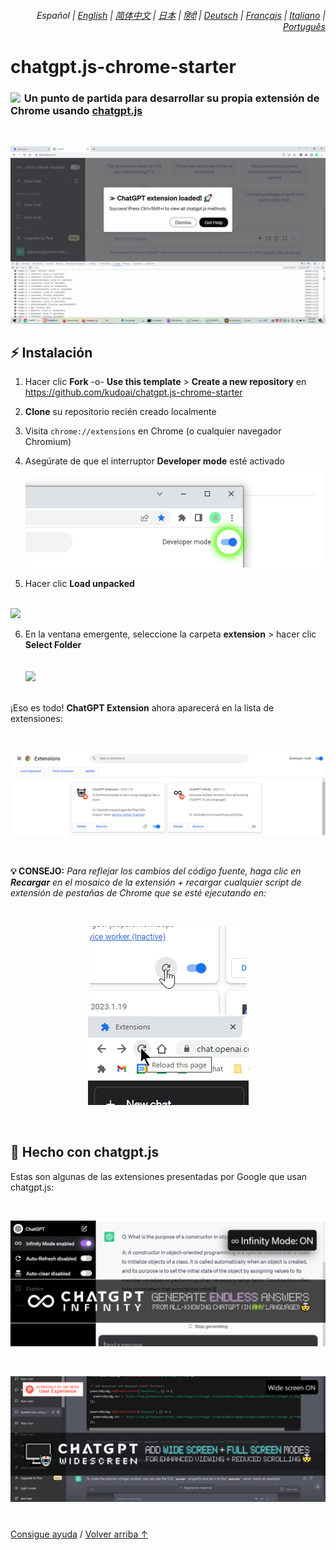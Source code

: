 <div align="right">

###### Español | <a href="../..#readme">English</a> | <a href="../zh-cn#readme">简体中文</a> | <a href="../ja#readme">日本</a> | <a href="../hi#readme">हिंदी</a> | <a href="../de#readme">Deutsch</a> | <a href="../fr#readme">Français</a> | <a href="../it#readme">Italiano</a> | <a href="../pt#readme">Português</a>

</div>

# chatgpt.js-chrome-starter

<h3><img style="margin: 0 2px -1px 0" height=16 src="https://www.google.com/chrome/static/images/favicons/apple-icon-60x60.png"> Un punto de partida para desarrollar su propia extensión de Chrome usando <a href="https://github.com/kudoai/chatgpt.js">chatgpt.js</a></h3>

<br>

![](../../media/images/screenshots/extension-loaded.png)

## ⚡ Instalación

1. Hacer clic **Fork** -o- **Use this template** > **Create a new repository** en https://github.com/kudoai/chatgpt.js-chrome-starter

2. **Clone** su repositorio recién creado localmente

3. Visita `chrome://extensions` en Chrome (o cualquier navegador Chromium)

4. Asegúrate de que el interruptor **Developer mode** esté activado<br>
![](../../media/images/screenshots/developer-mode-toggle.png)

5. Hacer clic **Load unpacked**<br><br>
<img src="../media/images/screenshots/load-unpacked-button.png">
<br>

6. En la ventana emergente, seleccione la carpeta **extension** > hacer clic **Select Folder**<br><br><br>
<img src="../media/images/screenshots/select-extension-folder.png"><br><br>

¡Eso es todo! **ChatGPT Extension** ahora aparecerá en la lista de extensiones:

<br>

![](../../media/images/screenshots/chatgpt-extension-in-list.png)

<br>

**💡 CONSEJO:** _Para reflejar los cambios del código fuente, haga clic en **Recargar** en el mosaico de la extensión + recargar cualquier script de extensión de pestañas de Chrome que se esté ejecutando en:_

<div align="center">

<br>

![](../../media/images/screenshots/reload-extension-button.png)
![](../../media/images/screenshots/reload-page-button.png)

<br>

</div>

## 🤖 Hecho con chatgpt.js

Estas son algunas de las extensiones presentadas por Google que usan chatgpt.js:

<div align="center">

<br>

<a href="https://chatgptinfinity.com" target="_blank"><img width=777 src="https://raw.githubusercontent.com/adamlui/chatgpt-infinity/main/chrome/media/images/tiles/marquee-promo-tile-1400x560.png"></a>

<br>

<a href="https://chatgptwidescreen.com" target="_blank"><img width=777 src="https://raw.githubusercontent.com/adamlui/chatgpt-widescreen/main/chrome/media/images/tiles/marquee-promo-tile-1400x560.png"></a>

</div>

#

<a href="https://github.com/kudoai/chatgpt.js-chrome-starter/issues">Consigue ayuda</a> / <a href="#">Volver arriba ↑</a>
